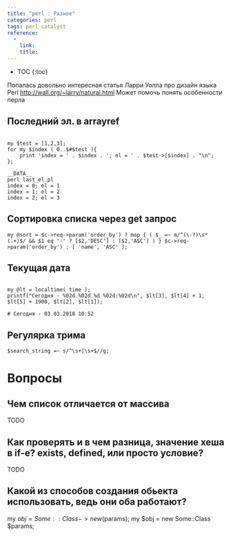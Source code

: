 ```yaml
---
title: "perl : Разное"
categories: perl
tags: perl catalyst
reference:
  -
    link:
    title:
---
```


* TOC 
{:toc}

Попалась довольно интересная статья Ларри Уолла про дизайн языка Perl
http://wall.org/~larry/natural.html
Может помочь понять особенности перла

## Последний эл. в arrayref
<pre><code class="perl">
my $test = [1,2,3];
for my $index ( 0..$#$test ){
    print 'index = ' . $index . '; el = ' . $test->[$index] . "\n";
};

__DATA__
perl last_el.pl 
index = 0; el = 1
index = 1; el = 2
index = 2; el = 3
</code></pre>


## Сортировка списка через get запрос

<pre><code class="perl">my @sort = $c->req->param('order_by') ? map { ( $_ =~ m/^(\-?)\s*(.+)$/ && $1 eq '-' ? [$2,'DESC'] : [$2,'ASC'] ) } $c->req->param('order_by') : [ 'name', 'ASC' ];
</code></pre>

## Текущая дата

```

my @lt = localtime( time );
printf("Сегодня - %02d.%02d.%d %02d:%02d\n", $lt[3], $lt[4] + 1, $lt[5] + 1900, $lt[2], $lt[1]);

# Сегодня - 03.03.2018 10:52

```

## Регулярка трима
```
$search_string =~ s/^\s+|\s+$//g;
```

# Вопросы

## Чем список отличается от массива

TODO

## Как проверять и в чем разница, значение хеша в if-е? exists, defined, или просто условие?

TODO

## Какой из способов создания обьекта использовать, ведь они оба работают? 

my $obj = Some::Class->new($params);
my $obj = new Some::Class $params; 
